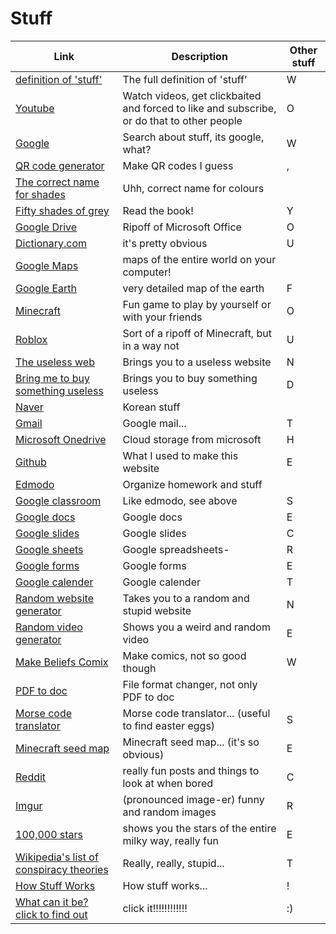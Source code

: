 # Stuff

Link|Description|Other stuff
-|-|-
[definition of 'stuff'](https://www.dictionary.com/browse/stuff)|The full definition of 'stuff'|W
[Youtube](youtube.com)|Watch videos, get clickbaited and forced to like and subscribe, or do that to other people|O
[Google](google.com)|Search about stuff, its google, what?|W
[QR code generator](qr-code-generator.com)|Make QR codes I guess|,
[The correct name for shades](digitalsynopsis.com/design/color-thesaurus-correct-name-of-shades)|Uhh, correct name for colours| 
[Fifty shades of grey](http://readonlinefreebook.com/fifty-shades-of-grey)|Read the book!|Y
[Google Drive](drive.google.com)|Ripoff of Microsoft Office|O
[Dictionary.com](dictionary.com)|it's pretty obvious|U
[Google Maps](google.com/maps)|maps of the entire world on your computer!|
[Google Earth](google.com/earth)|very detailed map of the earth|F
[Minecraft](https://www.minecraft.net/en-us/about-minecraft)|Fun game to play by yourself or with your friends|O
[Roblox](roblox.com)|Sort of a ripoff of Minecraft, but in a way not|U
[The useless web](https://theuselessweb.com)|Brings you to a useless website|N
[Bring me to buy something useless](https://weirdorconfusing.com/)|Brings you to buy something useless|D
[Naver](naver.com)|Korean stuff| 
[Gmail](mail.google.com)|Google mail...|T
[Microsoft Onedrive](onedrive.com)|Cloud storage from microsoft|H
[Github](github.com)|What I used to make this website|E
[Edmodo](new.edmodo.com)|Organize homework and stuff| 
[Google classroom](google.classroom.com)|Like edmodo, see above|S
[Google docs](docs.google.com/document)|Google docs|E
[Google slides](docs.google.com/presentation)|Google slides|C
[Google sheets](docs.google.com/spreadsheets)|Google spreadsheets-|R
[Google forms](docs.google.com/forms)|Google forms|E
[Google calender](calender.google.com)|Google calender|T
[Random website generator](https://random-ize.com/random-website/)|Takes you to a random and stupid website|N
[Random video generator](https://random-ize.com/random-youtube/)|Shows you a weird and random video|E
[Make Beliefs Comix](www.makebeliefscomix.com)|Make comics, not so good though|W
[PDF to doc](https://pdf2doc.com/)|File format changer, not only PDF to doc|
[Morse code translator](https://morsecode.world/international/translator.html)|Morse code translator... (useful to find easter eggs)|S
[Minecraft seed map](https://www.chunkbase.com/apps/seed-map)|Minecraft seed map... (it's so obvious)|E
[Reddit](https://www.reddit.com/)|really fun posts and things to look at when bored|C
[Imgur](https://imgur.com/)|(pronounced image-er) funny and random images|R
[100,000 stars](https://stars.chromeexperiments.com/)|shows you the stars of the entire milky way, really fun|E
[Wikipedia's list of conspiracy theories](https://en.wikipedia.org/wiki/List_of_conspiracy_theories)|Really, really, stupid...|T
[How Stuff Works](https://www.howstuffworks.com/)|How stuff works...|!
[What can it be? click to find out](https://cant-not-tweet-this.com/)|click it!!!!!!!!!!!!|:)